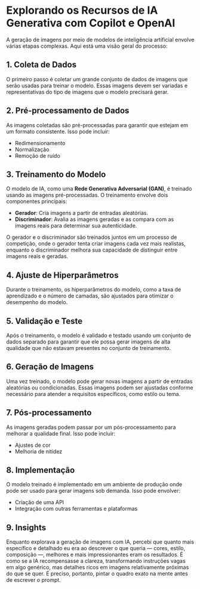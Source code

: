 # Explorando os Recursos de IA Generativa com Copilot e OpenAI


A geração de imagens por meio de modelos de inteligência artificial envolve várias etapas complexas. Aqui está uma visão geral do processo:

## 1. Coleta de Dados
O primeiro passo é coletar um grande conjunto de dados de imagens que serão usadas para treinar o modelo. Essas imagens devem ser variadas e representativas do tipo de imagens que o modelo precisará gerar.

## 2. Pré-processamento de Dados
As imagens coletadas são pré-processadas para garantir que estejam em um formato consistente. Isso pode incluir:
- Redimensionamento
- Normalização
- Remoção de ruído

## 3. Treinamento do Modelo
O modelo de IA, como uma **Rede Generativa Adversarial (GAN)**, é treinado usando as imagens pré-processadas. O treinamento envolve dois componentes principais:

- **Gerador**: Cria imagens a partir de entradas aleatórias.
- **Discriminador**: Avalia as imagens geradas e as compara com as imagens reais para determinar sua autenticidade.

O gerador e o discriminador são treinados juntos em um processo de competição, onde o gerador tenta criar imagens cada vez mais realistas, enquanto o discriminador melhora sua capacidade de distinguir entre imagens reais e geradas.

## 4. Ajuste de Hiperparâmetros
Durante o treinamento, os hiperparâmetros do modelo, como a taxa de aprendizado e o número de camadas, são ajustados para otimizar o desempenho do modelo.

## 5. Validação e Teste
Após o treinamento, o modelo é validado e testado usando um conjunto de dados separado para garantir que ele possa gerar imagens de alta qualidade que não estavam presentes no conjunto de treinamento.

## 6. Geração de Imagens
Uma vez treinado, o modelo pode gerar novas imagens a partir de entradas aleatórias ou condicionadas. Essas imagens podem ser ajustadas conforme necessário para atender a requisitos específicos, como estilo ou tema.

## 7. Pós-processamento
As imagens geradas podem passar por um pós-processamento para melhorar a qualidade final. Isso pode incluir:
- Ajustes de cor
- Melhoria de nitidez


## 8. Implementação
O modelo treinado é implementado em um ambiente de produção onde pode ser usado para gerar imagens sob demanda. Isso pode envolver:
- Criação de uma API
- Integração com outras ferramentas e plataformas

## 9. Insights 
Enquanto explorava a geração de imagens com IA, percebi que quanto mais específico e detalhado eu era ao descrever o que queria — cores, estilo, composição —, melhores e mais impressionantes eram os resultados. É como se a IA recompensasse a clareza, transformando instruções vagas em algo genérico, mas detalhes ricos em imagens relativamente próximas do que se quer. É preciso, portanto, pintar o quadro exato na mente antes de escrever o prompt.
